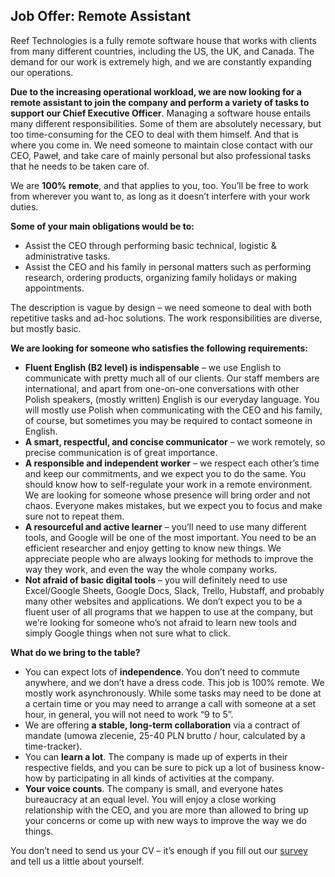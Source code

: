 ## Job Offer: Remote Assistant

Reef Technologies is a fully remote software house that works with clients from many different countries, including the US, the UK, and Canada. The demand for our work is extremely high, and we are constantly expanding our operations.

**Due to the increasing operational workload, we are now looking for a remote assistant to join the company and perform a variety of tasks to support our Chief Executive Officer**. Managing a software house entails many different responsibilities. Some of them are absolutely necessary, but too time-consuming for the CEO to deal with them himself. And that is where you come in. We need someone to maintain close contact with our CEO, Paweł, and take care of mainly personal but also professional tasks that he needs to be taken care of.

We are **100% remote**, and that applies to you, too. You’ll be free to work from wherever you want to, as long as it doesn’t interfere with your work duties.

**Some of your main obligations would be to:**
- Assist the CEO through performing basic technical, logistic & administrative tasks.
- Assist the CEO and his family in personal matters such as performing research, ordering products, organizing family holidays or making appointments.

The description is vague by design – we need someone to deal with both repetitive tasks and ad-hoc solutions. The work responsibilities are diverse, but mostly basic.

**We are looking for someone who satisfies the following requirements:**

- **Fluent English (B2 level) is indispensable** – we use English to communicate with pretty much all of our clients. Our staff members are international, and apart from one-on-one conversations with other Polish speakers, (mostly written) English is our everyday language. You will mostly use Polish when communicating with the CEO and his family, of course, but sometimes you may be required to contact someone in English.
- **A smart, respectful, and concise communicator** – we work remotely, so precise communication is of great importance.
- **A responsible and independent worker** – we respect each other’s time and keep our commitments, and we expect you to do the same. You should know how to self-regulate your work in a remote environment. We are looking for someone whose presence will bring order and not chaos. Everyone makes mistakes, but we expect you to focus and make sure not to repeat them.
- **A resourceful and active learner** – you’ll need to use many different tools, and Google will be one of the most important. You need to be an efficient researcher and enjoy getting to know new things. We appreciate people who are always looking for methods to improve the way they work, and even the way the whole company works.
- **Not afraid of basic digital tools** – you will definitely need to use Excel/Google Sheets, Google Docs, Slack, Trello, Hubstaff, and probably many other websites and applications. We don’t expect you to be a fluent user of all programs that we happen to use at the company, but we’re looking for someone who’s not afraid to learn new tools and simply Google things when not sure what to click.


**What do we bring to the table?**

- You can expect lots of **independence**. You don’t need to commute anywhere, and we don’t have a dress code. This job is 100% remote. We mostly work asynchronously. While some tasks may need to be done at a certain time or you may need to arrange a call with someone at a set hour, in general, you will not need to work “9 to 5”. 
- We are offering **a stable, long-term collaboration** via a contract of mandate (umowa zlecenie, 25-40 PLN brutto / hour, calculated by a time-tracker).
- You can **learn a lot**. The company is made up of experts in their respective fields, and you can be sure to pick up a lot of business know-how by participating in all kinds of activities at the company.
- **Your voice counts**. The company is small, and everyone hates bureaucracy at an equal level. You will enjoy a close working relationship with the CEO, and you are more than allowed to bring up your concerns or come up with new ways to improve the way we do things.


You don’t need to send us your CV – it’s enough if you fill out our [survey](https://forms.gle/Cxw6B3ZPknvJfJHz9) and tell us a little about yourself.
